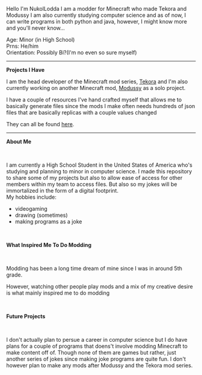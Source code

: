 Hello I'm NukolLodda
I am a modder for Minecraft who made Tekora and Modussy
I am also currently studying computer science and as of now, I can write
programs in both python and java, however, I might know more and you'll
never know...

Age: Minor (in High School) <br>
Prns: He/him <br>
Orientation: Possibly Bi?(I'm no even so sure myself) <br>

---
**Projects I Have**

I am the head developer of the Minecraft mod series, <a href=https://github.com/NukolLodda/Tekora>Tekora</a> and
I'm also currently working on another Minecraft mod, <a href=https://github.com/NukolLodda/Modussy>Modussy</a> as a solo project.

I have a couple of resources I've hand crafted myself that allows me to basically generate files since the mods
I make often needs hundreds of json files that are basically replicas with a couple values changed

They can all be found <a href=https://github.com/NukolLodda/MinecraftModdingFacilitater>here</a>.

---
**About Me**

<br>

I am currently a High School Student in the United States of America who's studying and planning to
minor in computer science. I made this repository to share some of my projects but also to allow ease
of access for other members within my team to access files. But also so my jokes will be immortalized
in the form of a digital footprint.
<br>
My hobbies include:
- videogaming
- drawing (sometimes)
- making programs as a joke

<br>

**What Inspired Me To Do Modding**

<br>

Modding has been a long time dream of mine since I was in around 5th grade.

However, watching other people play mods and a mix of my creative desire is what mainly inspired me to do modding

<br>

**Future Projects**

<br>

I don't actually plan to persue a career in computer science but I do have plans for a couple of programs that doens't involve
modding Minecraft to make content off of. Though none of them are games but rather, just another series of jokes since
making joke programs are quite fun. I don't however plan to make any mods after Modussy and the Tekora mod series.
